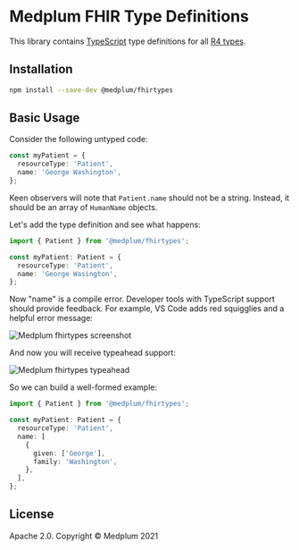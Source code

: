 # Medplum FHIR Type Definitions

This library contains [TypeScript](https://www.typescriptlang.org/) type definitions for all [R4 types](https://www.hl7.org/fhir/valueset-resource-types.html).

## Installation

```bash
npm install --save-dev @medplum/fhirtypes
```

## Basic Usage

Consider the following untyped code:

```typescript
const myPatient = {
  resourceType: 'Patient',
  name: 'George Washington',
};
```

Keen observers will note that `Patient.name` should not be a string. Instead, it should be an array of `HumanName` objects.

Let's add the type definition and see what happens:

```typescript
import { Patient } from '@medplum/fhirtypes';

const myPatient: Patient = {
  resourceType: 'Patient',
  name: 'George Wasington',
};
```

Now "name" is a compile error. Developer tools with TypeScript support should provide feedback. For example, VS Code adds red squigglies and a helpful error message:

![Medplum fhirtypes screenshot](https://user-images.githubusercontent.com/749094/146444130-ac3a2c5d-3a9a-429d-8db3-5581986c05dc.png)

And now you will receive typeahead support:

![Medplum fhirtypes typeahead](https://user-images.githubusercontent.com/749094/146444465-974f6a3e-f655-4212-893b-fad14b1c4386.png)

So we can build a well-formed example:

```typescript
import { Patient } from '@medplum/fhirtypes';

const myPatient: Patient = {
  resourceType: 'Patient',
  name: [
    {
      given: ['George'],
      family: 'Washington',
    },
  ],
};
```

## License

Apache 2.0. Copyright &copy; Medplum 2021
